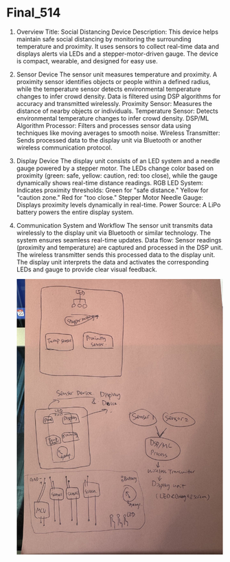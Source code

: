 # Final_514

1. Overview
   Title: Social Distancing Device
   Description: This device helps maintain safe social distancing by monitoring the surrounding temperature and proximity. It uses sensors to collect real-time data and displays alerts via LEDs and a stepper-motor-driven gauge. The device is compact, wearable, and designed for easy use.

2. Sensor Device
   The sensor unit measures temperature and proximity. A proximity sensor identifies objects or people within a defined radius, while the temperature sensor detects environmental temperature changes to infer crowd density. Data is filtered using DSP algorithms for accuracy and transmitted wirelessly.
   Proximity Sensor: Measures the distance of nearby objects or individuals.
   Temperature Sensor: Detects environmental temperature changes to infer crowd density.
   DSP/ML Algorithm Processor: Filters and processes sensor data using techniques like moving averages to smooth noise.
   Wireless Transmitter: Sends processed data to the display unit via Bluetooth or another wireless communication protocol.

3. Display Device
   The display unit consists of an LED system and a needle gauge powered by a stepper motor. The LEDs change color based on proximity (green: safe, yellow: caution, red: too close), while the gauge dynamically shows real-time distance readings.
   RGB LED System: Indicates proximity thresholds:
   Green for "safe distance."
   Yellow for "caution zone."
   Red for "too close."
   Stepper Motor Needle Gauge: Displays proximity levels dynamically in real-time.
   Power Source: A LiPo battery powers the entire display system.

4. Communication System and Workflow
   The sensor unit transmits data wirelessly to the display unit via Bluetooth or similar technology. The system ensures seamless real-time updates.
   Data flow:
   Sensor readings (proximity and temperature) are captured and processed in the DSP unit.
   The wireless transmitter sends this processed data to the display unit.
   The display unit interprets the data and activates the corresponding LEDs and gauge to provide clear visual feedback.

   ![Alt text](WechatIMG1431.jpeg)
